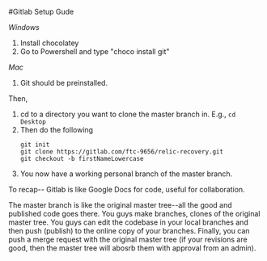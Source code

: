 #Gitlab Setup Gude

*Windows*
1. Install chocolatey
2. Go to Powershell and type "choco install git"

*Mac*
1. Git should be preinstalled.

Then,
1. cd to a directory you want to clone the master branch in. E.g.,
```cd Desktop```
2. Then do the following
    ``` 
    git init
    git clone https://gitlab.com/ftc-9656/relic-recovery.git
    git checkout -b firstNameLowercase
    ```
3. You now have a working personal branch of the master branch.

To recap--
Gitlab is like Google Docs for code, useful for collaboration.

The master branch is like the original master tree--all the good and published code goes there.
You guys make branches, clones of the original master tree. You guys can edit the codebase in your local branches and then push (publish) to the
online copy of your branches. Finally, you can push a merge request with the original master tree (if your revisions are good, then the master tree will
abosrb them with approval from an admin).
    
